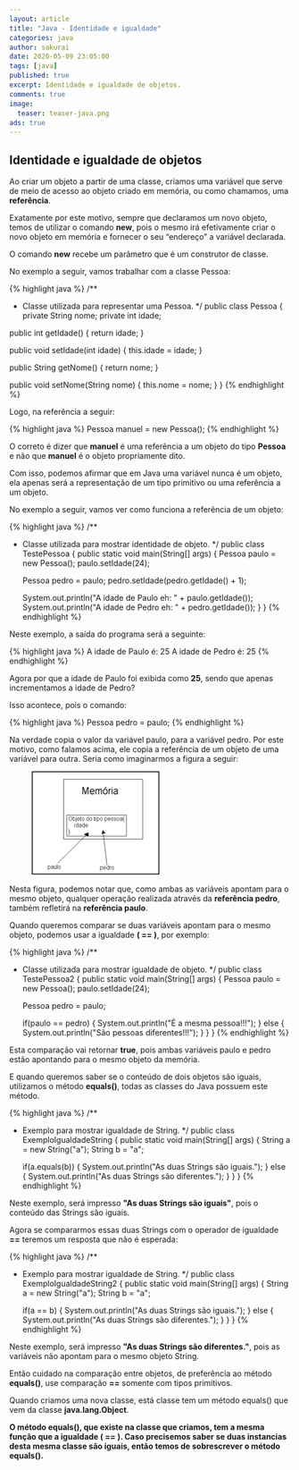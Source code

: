 ```yaml
---
layout: article
title: "Java - Identidade e igualdade"
categories: java
author: sakurai
date: 2020-05-09 23:05:00
tags: [java]
published: true
excerpt: Identidade e igualdade de objetos.
comments: true
image:
  teaser: teaser-java.png
ads: true
---
```


## Identidade e igualdade de objetos

Ao criar um objeto a partir de uma classe, criamos uma variável que serve de meio de acesso ao objeto criado em memória, ou como chamamos, uma **referência**.

Exatamente por este motivo, sempre que declaramos um novo objeto, temos de utilizar o comando **new**, pois o mesmo irá efetivamente criar o novo objeto em memória e fornecer o seu “endereço” a variável declarada. 

O comando **new** recebe um parâmetro que é um construtor de classe.

No exemplo a seguir, vamos trabalhar com a classe Pessoa:

{% highlight java %}
/**
 * Classe utilizada para representar uma Pessoa.
 */
public class Pessoa {
  private String nome;
  private int idade;

  public int getIdade() {
    return idade;
  }

  public void setIdade(int idade) {
    this.idade = idade;
  }

  public String getNome() {
    return nome;
  }

  public void setNome(String nome) {
    this.nome = nome;
  }
}
{% endhighlight %}

Logo, na referência a seguir:

{% highlight java %}
Pessoa manuel = new Pessoa();
{% endhighlight %}

O correto é dizer que **manuel** é uma referência a um objeto do tipo **Pessoa** e não que **manuel** é o objeto propriamente dito.

Com isso, podemos afirmar que em Java uma variável nunca é um objeto, ela apenas será a representação de um tipo primitivo ou uma referência a um objeto.

No exemplo a seguir, vamos ver como funciona a referência de um objeto:

{% highlight java %}
/**
 * Classe utilizada para mostrar identidade de objeto.
 */
public class TestePessoa {
  public static void main(String[] args) {
    Pessoa paulo = new Pessoa();
    paulo.setIdade(24);

    Pessoa pedro = paulo;
    pedro.setIdade(pedro.getIdade() + 1);

    System.out.println("A idade de Paulo eh: " + paulo.getIdade());
    System.out.println("A idade de Pedro eh: " + pedro.getIdade());
  }
}
{% endhighlight %}

Neste exemplo, a saída do programa será a seguinte:

{% highlight java %}
A idade de Paulo é: 25
A idade de Pedro é: 25
{% endhighlight %}

Agora por que a idade de Paulo foi exibida como **25**, sendo que apenas incrementamos a idade de Pedro?

Isso acontece, pois o comando:

{% highlight java %}
Pessoa pedro = paulo;
{% endhighlight %}

Na verdade copia o valor da variável paulo, para a variável pedro. Por este motivo, como falamos acima, ele copia a referência de um objeto de uma variável para outra. Seria como imaginarmos a figura a seguir:

<figure>
    <a href="/images/2020-05-09-java-identidade-igualdade.png"><img src="/images/2020-05-09-java-identidade-igualdade.png" alt="Referência dos objetos na memória."></a>
</figure>

Nesta figura, podemos notar que, como ambas as variáveis apontam para o mesmo objeto, qualquer operação realizada através da **referência pedro**, também refletirá na **referência paulo**.

Quando queremos comparar se duas variáveis apontam para o mesmo objeto, podemos usar a igualdade **( == )**, por exemplo:

{% highlight java %}
/**
 * Classe utilizada para mostrar igualdade de objeto.
 */
public class TestePessoa2 {
  public static void main(String[] args) {
    Pessoa paulo = new Pessoa();
    paulo.setIdade(24);

    Pessoa pedro = paulo;

    if(paulo == pedro) {
      System.out.println("É a mesma pessoa!!!");
    } else {
      System.out.println("São pessoas diferentes!!!");
    }
  }
}
{% endhighlight %}

Esta comparação vai retornar **true**, pois ambas variáveis paulo e pedro estão apontando para o mesmo objeto da memória.

E quando queremos saber se o conteúdo de dois objetos são iguais, utilizamos o método **equals()**, todas as classes do Java possuem este método.

{% highlight java %}
/**
 * Exemplo para mostrar igualdade de String.
 */
public class ExemploIgualdadeString {
  public static void main(String[] args) {
    String a = new String("a");
    String b = "a";

    if(a.equals(b)) {
      System.out.println("As duas Strings são iguais.");
    } else {
      System.out.println("As duas Strings são diferentes.");
    }
  }
}
{% endhighlight %}

Neste exemplo, será impresso **"As duas Strings são iguais"**, pois o conteúdo das Strings são iguais.

Agora se compararmos essas duas Strings com o operador de igualdade **==** teremos um resposta que não é esperada:

{% highlight java %}
/**
 * Exemplo para mostrar igualdade de String.
 */
public class ExemploIgualdadeString2 {
  public static void main(String[] args) {
    String a = new String("a");
    String b = "a";

    if(a == b) {
      System.out.println("As duas Strings são iguais.");
    } else {
      System.out.println("As duas Strings são diferentes.");
    }
  }
}
{% endhighlight %}

Neste exemplo, será impresso **"As duas Strings são diferentes."**, pois as variáveis não apontam para o mesmo objeto String.

Então cuidado na comparação entre objetos, de preferência ao método **equals()**, use comparação **==** somente com tipos primitivos.

Quando criamos uma nova classe, está classe tem um método equals() que vem da classe **java.lang.Object**.

**O método equals(), que existe na classe que criamos, tem a mesma função que a igualdade ( == ). Caso precisemos saber se duas instancias desta mesma classe são iguais, então temos de sobrescrever o método equals().**